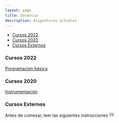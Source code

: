 ```yaml
---
layout: page
title: Docencia
description: Asignaturas actuales
---
```


<div class="navbar">
    <div class="navbar-inner">
        <ul class="nav">
            <li><a href="#2022">Cursos 2022</a></li>
            <li><a href="#2020">Cursos 2020</a></li>
            <li><a href="#ext">Cursos Externos</a></li>
        </ul>
    </div>
</div>

### <a name="tesh"></a>Cursos 2022

[Programación básica](https://enriquegarcia.xyz/pages/teaching/progBas)

### <a name="utfv"></a>Cursos 2020 

[Instrumentación](https://enriquegarcia.xyz/pages/teaching/instr)

### <a name="ext"></a>Cursos Externos 
Antes de comezar, leer las siguientes instrucciones 
[![html](icons16/html-icon.png)](https://enriquegarcia.xyz/pages/instructions/microconSetup)

